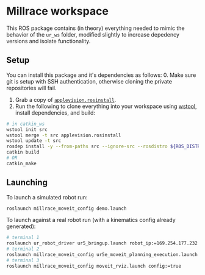 # Millrace workspace

This ROS package contains (in theory) everything needed to mimic the behavior of the `ur_ws` folder, modified slightly to increase depedency versions and isolate functionality.

## Setup

You can install this package and it's dependencies as follows:
0. Make sure git is setup with SSH authentication, otherwise cloning the private repositories will fail.
1. Grab a copy of [`applevision.rosinstall`](./applevision.rosinstall).
2. Run the following to clone everything into your workspace using [wstool](http://wiki.ros.org/wstool), install dependencies, and build:
```sh
# in catkin_ws
wstool init src
wstool merge -t src applevision.rosinstall
wstool update -t src
rosdep install -y --from-paths src --ignore-src --rosdistro ${ROS_DISTRO}
catkin build
# OR
catkin_make
```

## Launching

To launch a simulated robot run:
```sh
roslaunch millrace_moveit_config demo.launch
```

To launch against a real robot run (with a kinematics config already generated):
```sh
# terminal 1
roslaunch ur_robot_driver ur5_bringup.launch robot_ip:=169.254.177.232 kinematics_config:="${HOME}/my_robot_calibration.yaml"
# terminal 2
roslaunch millrace_moveit_config ur5e_moveit_planning_execution.launch
# terminal 3
roslaunch millrace_moveit_config moveit_rviz.launch config:=true
```
